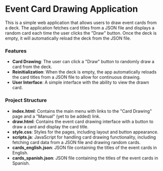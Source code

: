 # Event Card Drawing Application

This is a simple web application that allows users to draw event cards from a deck. The application fetches card titles from a JSON file and displays a random card each time the user clicks the "Draw" button. Once the deck is empty, it will automatically reload the deck from the JSON file.

### Features
- **Card Drawing**: The user can click a "Draw" button to randomly draw a card from the deck.
- **Reinitialization**: When the deck is empty, the app automatically reloads the card titles from a JSON file to allow for continuous drawing.
- **User Interface**: A simple interface with the ability to view the drawn card.

### Project Structure
- **index.html**: Contains the main menu with links to the "Card Drawing" page and a "Manual" (yet to be added) link.
- **draw.html**: Contains the event card drawing interface with a button to draw a card and display the card title.
- **style.css**: Styles for the pages, including layout and button appearance.
- **scripts.js**: JavaScript for handling card drawing functionality, including fetching card data from a JSON file and drawing random cards.
- **cards_english.json**: JSON file containing the titles of the event cards in English.
- **cards_spanish.json**: JSON file containing the titles of the event cards in Spanish.
